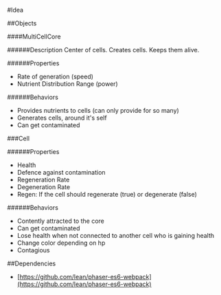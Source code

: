 
#Idea


##Objects

####MultiCellCore

######Description
Center of cells. Creates cells. Keeps them alive.

######Properties
- Rate of generation (speed)
- Nutrient Distribution Range (power)

######Behaviors
- Provides nutrients to cells (can only provide for so many)
- Generates cells, around it's self
- Can get contaminated


###Cell

######Properties
- Health
- Defence against contamination
- Regeneration Rate
- Degeneration Rate
- Regen: If the cell should regenerate (true) or degenerate (false)


######Behaviors
- Contently attracted to the core
- Can get contaminated
- Lose health when not connected to another cell who is gaining health
- Change color depending on hp
- Contagious




##Dependencies
- [https://github.com/lean/phaser-es6-webpack](https://github.com/lean/phaser-es6-webpack)
